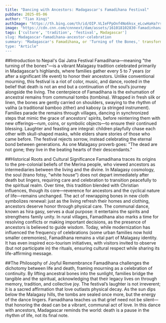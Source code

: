 ```yaml
---
title: "Dancing with Ancestors: Madagascar's Famadihana Festival"
pubDate: 2025-05-06
author: "Tian Xinqi"
authImage: "https://th.bing.com/th/id/OIP.VLIeFPpOnf4No6ksx_eLcwHaHa?rs=1&pid=ImgDetMain"
image: "https://cdn.cnn.com/cnnnext/dam/assets/161018102830-famadinhana-hp-tease-super-tease.jpg"
tags: ['culture', 'tradition', 'festival', Madagascar']
slug: Madagascar-famadihana-ancestor-celebration
summary: "Madagascar's Famadihana, or 'Turning of the Bones,' transforms death into a joyous reunion. Discover how families dance, sing, and rewrap ancestral remains to honor life's eternal cycle in this vibrant Malagasy tradition."
type: "Article"
---
```


##Introduction to Nepal's Gai Jatra Festival
Famadihana—meaning "the turning of the bones"—is a vibrant Malagasy tradition celebrated primarily in Madagascar’s highlands, where families gather every 5 to 7 years (or after a significant life event) to honor their ancestors. Unlike conventional mourning, this festival is a riot of color, music, and dance, rooted in the belief that death is not an end but a continuation of the soul’s journey alongside the living.
The centerpiece of Famadihana is the exhumation of ancestral remains from communal tombs (tombina). Wrapped in fresh silk or linen, the bones are gently carried on shoulders, swaying to the rhythm of valiha (a traditional bamboo zither) and kabosy (a stringed instrument). Families parade the remains through villages, dancing in synchronized steps that mimic the grace of ancestors’ spirits, before reinterring them with new offerings—rum, coins, or symbolic objects—to ensure their continued blessing.
Laughter and feasting are integral: children playfully chase each other with skull-shaped masks, while elders share stories of those who came before. The festival rejects sorrow, instead celebrating the eternal bond between generations. As one Malagasy proverb goes: "The dead are not gone; they live in the beating hearts of their descendants."


##Historical Roots and Cultural Significance
Famadihana traces its origins to the pre-colonial beliefs of the Merina people, who viewed ancestors as intermediaries between the living and the divine. In Malagasy cosmology, the soul (trano fotsy, "white house") does not depart immediately after death but lingers, requiring care and celebration to transition peacefully to the spiritual realm. Over time, this tradition blended with Christian influences, though its core—reverence for ancestors and the cyclical nature of life—remains unchanged.
The act of rewrapping bones in new cloth symbolizes renewal: just as the living refresh their homes and clothing, ancestors deserve honor through physical care. The communal dance, known as hira gasy, serves a dual purpose: it entertains the spirits and strengthens family unity. In rural villages, Famadihana also marks a time for resolving conflicts or making important decisions, as the presence of ancestors is believed to guide wisdom.
Today, while modernization has influenced the frequency of celebrations (some urban families now hold smaller ceremonies), Famadihana remains a vital part of Malagasy identity. It has even inspired eco-tourism initiatives, with visitors invited to observe (but not participate in) the rituals, ensuring cultural respect while sharing its life-affirming message.

##The Philosophy of Joyful Remembrance
Famadihana challenges the dichotomy between life and death, framing mourning as a celebration of continuity. By lifting ancestral bones into the sunlight, families bridge the tangible and the spiritual, acknowledging that their legacy lives on through memory, tradition, and collective joy. The festival’s laughter is not irreverent; it is a sacred affirmation that love outlasts physical decay.
As the sun dips below the Malagasy hills, the tombs are sealed once more, but the energy of the dance lingers. Famadihana teaches us that grief need not be silent—that honoring the dead can be a vibrant, communal act of love. In this dance with ancestors, Madagascar reminds the world: death is a pause in the rhythm of life, not its final note.